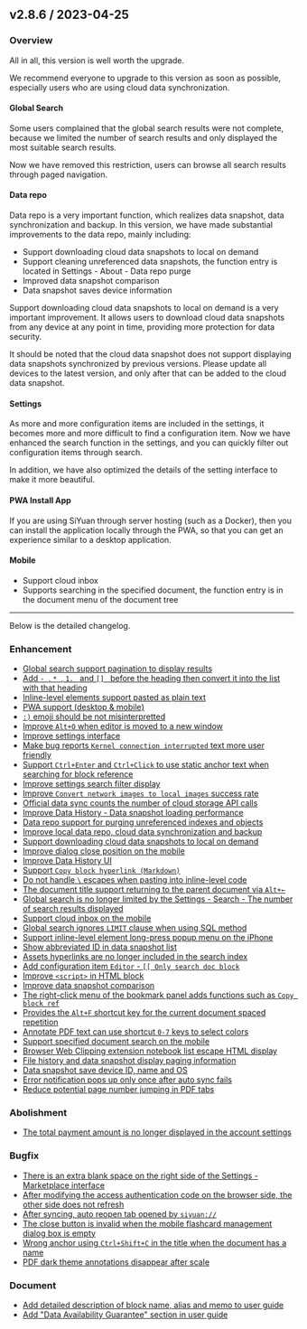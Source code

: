 ## v2.8.6 / 2023-04-25

### Overview

All in all, this version is well worth the upgrade.

We recommend everyone to upgrade to this version as soon as possible, especially users who are using cloud data synchronization.

#### Global Search

Some users complained that the global search results were not complete, because we limited the number of search results and only displayed the most suitable search results.

Now we have removed this restriction, users can browse all search results through paged navigation.

#### Data repo

Data repo is a very important function, which realizes data snapshot, data synchronization and backup. In this version, we have made substantial improvements to the data repo, mainly including:

* Support downloading cloud data snapshots to local on demand
* Support cleaning unreferenced data snapshots, the function entry is located in Settings - About - Data repo purge
* Improved data snapshot comparison
* Data snapshot saves device information

Support downloading cloud data snapshots to local on demand is a very important improvement. It allows users to download cloud data snapshots from any device at any point in time, providing more protection for data security.

It should be noted that the cloud data snapshot does not support displaying data snapshots synchronized by previous versions. Please update all devices to the latest version, and only after that can be added to the cloud data snapshot.

#### Settings

As more and more configuration items are included in the settings, it becomes more and more difficult to find a configuration item. Now we have enhanced the search function in the settings, and you can quickly filter out configuration items through search.

In addition, we have also optimized the details of the setting interface to make it more beautiful.

#### PWA Install App

If you are using SiYuan through server hosting (such as a Docker), then you can install the application locally through the PWA, so that you can get an experience similar to a desktop application.

#### Mobile

* Support cloud inbox
* Supports searching in the specified document, the function entry is in the document menu of the document tree

---

Below is the detailed changelog.

### Enhancement

* [Global search support pagination to display results](https://github.com/siyuan-note/siyuan/issues/7948)
* [Add `- `, `* `, `1. ` and `[] ` before the heading then convert it into the list with that heading](https://github.com/siyuan-note/siyuan/issues/7972)
* [Inline-level elements support pasted as plain text](https://github.com/siyuan-note/siyuan/issues/8010)
* [PWA support (desktop & mobile)](https://github.com/siyuan-note/siyuan/pull/8012)
* [`:)` emoji should be not misinterpretted](https://github.com/siyuan-note/siyuan/issues/8030)
* [Improve `Alt+O` when editor is moved to a new window](https://github.com/siyuan-note/siyuan/issues/8032)
* [Improve settings interface](https://github.com/siyuan-note/siyuan/issues/8034)
* [Make bug reports `Kernel connection interrupted` text more user friendly](https://github.com/siyuan-note/siyuan/issues/8035)
* [Support `Ctrl+Enter` and `Ctrl+Click` to use static anchor text when searching for block reference](https://github.com/siyuan-note/siyuan/issues/8037)
* [Improve settings search filter display](https://github.com/siyuan-note/siyuan/issues/8038)
* [Improve `Convert network images to local images` success rate](https://github.com/siyuan-note/siyuan/issues/8040)
* [Official data sync counts the number of cloud storage API calls](https://github.com/siyuan-note/siyuan/issues/8048)
* [Improve Data History - Data snapshot loading performance](https://github.com/siyuan-note/siyuan/issues/8052)
* [Data repo support for purging unreferenced indexes and objects](https://github.com/siyuan-note/siyuan/issues/8054)
* [Improve local data repo, cloud data synchronization and backup](https://github.com/siyuan-note/siyuan/issues/8055)
* [Support downloading cloud data snapshots to local on demand](https://github.com/siyuan-note/siyuan/issues/8057)
* [Improve dialog close position on the mobile](https://github.com/siyuan-note/siyuan/issues/8060)
* [Improve Data History UI](https://github.com/siyuan-note/siyuan/issues/8062)
* [Support `Copy block hyperlink (Markdown)`](https://github.com/siyuan-note/siyuan/issues/8065)
* [Do not handle `\` escapes when pasting into inline-level code](https://github.com/siyuan-note/siyuan/issues/8066)
* [The document title support returning to the parent document via `Alt+←`](https://github.com/siyuan-note/siyuan/issues/8068)
* [Global search is no longer limited by the Settings - Search - The number of search results displayed](https://github.com/siyuan-note/siyuan/issues/8069)
* [Support cloud inbox on the mobile](https://github.com/siyuan-note/siyuan/issues/8070)
* [Global search ignores `LIMIT` clause when using SQL method](https://github.com/siyuan-note/siyuan/issues/8071)
* [Support inline-level element long-press popup menu on the iPhone](https://github.com/siyuan-note/siyuan/issues/8074)
* [Show abbreviated ID in data snapshot list](https://github.com/siyuan-note/siyuan/issues/8075)
* [Assets hyperlinks are no longer included in the search index](https://github.com/siyuan-note/siyuan/issues/8076)
* [Add configuration item `Editor` - `[[ Only search doc block`](https://github.com/siyuan-note/siyuan/issues/8077)
* [Improve `<script>` in HTML block](https://github.com/siyuan-note/siyuan/pull/8079)
* [Improve data snapshot comparison](https://github.com/siyuan-note/siyuan/issues/8081)
* [The right-click menu of the bookmark panel adds functions such as `Copy block ref`](https://github.com/siyuan-note/siyuan/issues/8082)
* [Provides the `Alt+F` shortcut key for the current document spaced repetition](https://github.com/siyuan-note/siyuan/issues/8083)
* [Annotate PDF text can use shortcut `0-7` keys to select colors](https://github.com/siyuan-note/siyuan/issues/8085)
* [Support specified document search on the mobile](https://github.com/siyuan-note/siyuan/issues/8086)
* [Browser Web Clipping extension notebook list escape HTML display](https://github.com/siyuan-note/siyuan/issues/8087)
* [File history and data snapshot display paging information](https://github.com/siyuan-note/siyuan/issues/8090)
* [Data snapshot save device ID, name and OS](https://github.com/siyuan-note/siyuan/issues/8094)
* [Error notification pops up only once after auto sync fails](https://github.com/siyuan-note/siyuan/issues/8096)
* [Reduce potential page number jumping in PDF tabs](https://github.com/siyuan-note/siyuan/issues/8097)

### Abolishment

* [The total payment amount is no longer displayed in the account settings](https://github.com/siyuan-note/siyuan/issues/8093)

### Bugfix

* [There is an extra blank space on the right side of the Settings - Marketplace interface](https://github.com/siyuan-note/siyuan/issues/8027)
* [After modifying the access authentication code on the browser side, the other side does not refresh](https://github.com/siyuan-note/siyuan/issues/8028)
* [After syncing, auto reopen tab opened by `siyuan://`](https://github.com/siyuan-note/siyuan/issues/8045)
* [The close button is invalid when the mobile flashcard management dialog box is empty](https://github.com/siyuan-note/siyuan/issues/8053)
* [Wrong anchor using `Ctrl+Shift+C` in the title when the document has a name](https://github.com/siyuan-note/siyuan/issues/8080)
* [PDF dark theme annotations disappear after scale](https://github.com/siyuan-note/siyuan/issues/8088)

### Document

* [Add detailed description of block name, alias and memo to user guide](https://github.com/siyuan-note/siyuan/issues/8046)
* [Add "Data Availability Guarantee" section in user guide](https://github.com/siyuan-note/siyuan/issues/8078)